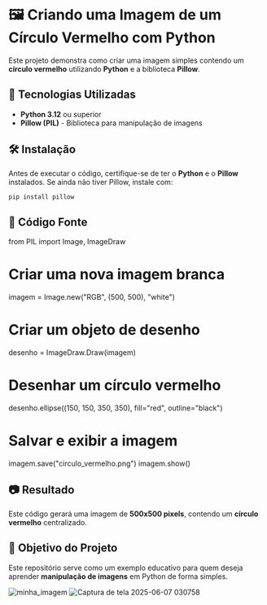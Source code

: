 
# 🖼 Criando uma Imagem de um Círculo Vermelho com Python

Este projeto demonstra como criar uma imagem simples contendo um **círculo vermelho** utilizando **Python** e a biblioteca **Pillow**.

## 🚀 Tecnologias Utilizadas
- **Python 3.12** ou superior
- **Pillow (PIL)** - Biblioteca para manipulação de imagens

## 🛠 Instalação
Antes de executar o código, certifique-se de ter o **Python** e o **Pillow** instalados. Se ainda não tiver Pillow, instale com:

```bash
pip install pillow
```

## 📜 Código Fonte

from PIL import Image, ImageDraw

# Criar uma nova imagem branca
imagem = Image.new("RGB", (500, 500), "white")

# Criar um objeto de desenho
desenho = ImageDraw.Draw(imagem)

# Desenhar um círculo vermelho
desenho.ellipse((150, 150, 350, 350), fill="red", outline="black")

# Salvar e exibir a imagem
imagem.save("circulo_vermelho.png")
imagem.show()


## 📷 Resultado
Este código gerará uma imagem de **500x500 pixels**, contendo um **círculo vermelho** centralizado.

## 🎯 Objetivo do Projeto
Este repositório serve como um exemplo educativo para quem deseja aprender **manipulação de imagens** em Python de forma simples.


![minha_imagem](https://github.com/user-attachments/assets/9fa2b056-6c45-4602-af08-321115a8dda3)
![Captura de tela 2025-06-07 030758](https://github.com/user-attachments/assets/586a1f21-46c0-4212-bb1b-9b46ece13655)


